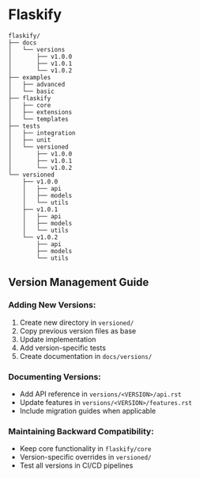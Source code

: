 # Flaskify

```
flaskify/
├── docs
│   └── versions
│       ├── v1.0.0
│       ├── v1.0.1
│       └── v1.0.2
├── examples
│   ├── advanced
│   └── basic
├── flaskify
│   ├── core
│   ├── extensions
│   └── templates
├── tests
│   ├── integration
│   ├── unit
│   └── versioned
│       ├── v1.0.0
│       ├── v1.0.1
│       └── v1.0.2
└── versioned
    ├── v1.0.0
    │   ├── api
    │   ├── models
    │   └── utils
    ├── v1.0.1
    │   ├── api
    │   ├── models
    │   └── utils
    └── v1.0.2
        ├── api
        ├── models
        └── utils
```

## Version Management Guide

### Adding New Versions:
1. Create new directory in `versioned/`
2. Copy previous version files as base
3. Update implementation
4. Add version-specific tests
5. Create documentation in `docs/versions/`

### Documenting Versions:
- Add API reference in `versions/<VERSION>/api.rst`
- Update features in `versions/<VERSION>/features.rst`
- Include migration guides when applicable

### Maintaining Backward Compatibility:
- Keep core functionality in `flaskify/core`
- Version-specific overrides in `versioned/`
- Test all versions in CI/CD pipelines